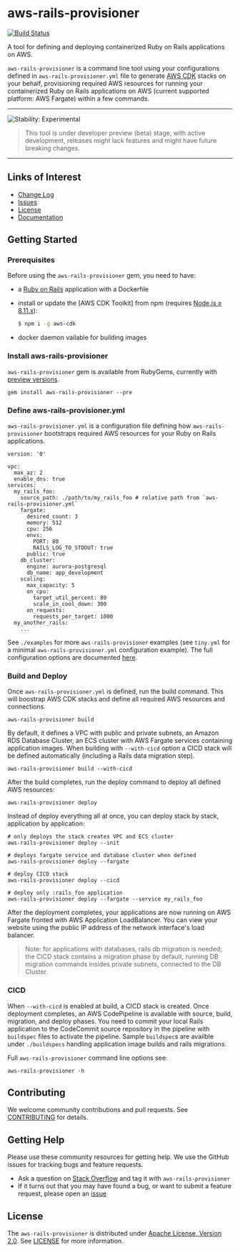 # aws-rails-provisioner

[![Build Status](https://travis-ci.org/awslabs/aws-rails-provisioner.svg?branch=master)](https://travis-ci.org/awslabs/aws-rails-provisioner)

A tool for defining and deploying containerized Ruby on Rails applications on AWS.

`aws-rails-provisioner` is a command line tool using your configurations defined in `aws-rails-provisioner.yml` file to generate [AWS CDK](https://github.com/awslabs/aws-cdk) stacks on your behalf, provisioning required AWS resources for running your containerized Ruby on Rails applications on AWS (current supported platform: AWS Fargate) within a few commands.

<!--BEGIN STABILITY BANNER-->
---
![Stability: Experimental](https://img.shields.io/badge/stability-Experimental-important.svg?style=for-the-badge)
> This tool is under developer preview (beta) stage, with active development, releases might lack features and might have future breaking changes.
---
<!--END STABILITY BANNER-->

## Links of Interest

* [Change Log](./CHANGELOG.md)
* [Issues](https://github.com/awslabs/aws-rails-provisioner/issues)
* [License](http://aws.amazon.com/apache2.0/)
* [Documentation](https://docs.aws.amazon.com/awsrailsprovisioner/api/)

## Getting Started

### Prerequisites

Before using the `aws-rails-provisioner` gem, you need to have:

* a [Ruby on Rails](https://rubyonrails.org/) application with a Dockerfile
* install or update the [AWS CDK Toolkit] from npm (requires [Node.js ≥ 8.11.x](https://nodejs.org/en/download)):

  ```bash
  $ npm i -g aws-cdk
  ```
* docker daemon vailable for building images

### Install aws-rails-provisioner

`aws-rails-provisioner` gem is available from RubyGems, currently with [preview versions](https://rubygems.org/gems/aws-rails-provisioner).

```
gem install aws-rails-provisioner --pre
```

### Define aws-rails-provisioner.yml

`aws-rails-provisioner.yml` is a configuration file defining how `aws-rails-provisioner` bootstraps required AWS resources for your Ruby on Rails applications.

```
version: '0'

vpc:
  max_az: 2
  enable_dns: true
services:
  my_rails_foo:
    source_path: ./path/to/my_rails_foo # relative path from `aws-rails-provisioner.yml`
    fargate:
      desired_count: 3
      memory: 512
      cpu: 256
      envs:
        PORT: 80
        RAILS_LOG_TO_STDOUT: true
      public: true
    db_cluster:
      engine: aurora-postgresql
      db_name: app_development
    scaling:
      max_capacity: 5
      on_cpu:
        target_util_percent: 80
        scale_in_cool_down: 300
      on_requests:
        requests_per_target: 1000
  my_another_rails:
    ...
```

See `./examples` for more `aws-rails-provisioner` examples (see `tiny.yml` for a minimal `aws-rails-provisioner.yml` configuration example). The full configuration options are documented [here](https://docs.aws.amazon.com/awsrailsprovisioner/api/).

### Build and Deploy

Once `aws-rails-provisioner.yml` is defined, run the build command. This will boostrap AWS CDK stacks and define all required AWS resources and connections.

```
aws-rails-provisioner build
```

By default, it defines a VPC with public and private subnets, an Amazon RDS Database Cluster, an ECS cluster with AWS Fargate services containing application images. When building with `--with-cicd` option a CICD stack will be defined automatically (including a Rails data migration step).

```
aws-rails-provisioner build --with-cicd
```

After the build completes, run the deploy command to deploy all defined AWS resources:

```
aws-rails-provisioner deploy
```

Instead of deploy everything all at once, you can deploy stack by stack, application by application:

```
# only deploys the stack creates VPC and ECS cluster
aws-rails-provisioner deploy --init

# deploys fargate service and database cluster when defined
aws-rails-provisioner deploy --fargate

# deploy CICD stack
aws-rails-provisioner deploy --cicd

# deploy only :rails_foo application
aws-rails-provisioner deploy --fargate --service my_rails_foo
```

After the deployment completes, your applications are now running on AWS Fargate fronted with AWS Application LoadBalancer. You can view your website using the public IP address of the network interface's load balancer.

> Note: for applications with databases, rails db migration is needed; the CICD stack contains a migration phase by default, running DB migration commands insides private subnets, connected to the DB Cluster.

### CICD

When `--with-cicd` is enabled at build, a CICD stack is created. Once deployment completes, an AWS CodePipeline is available with source, build, migration, and deploy phases. You need to commit your local Rails application to the CodeCommit source repository in the pipeline with `buildspec` files to activate the pipeline. Sample `buildspec`s are availble under `./buildspecs` handling application image builds and rails migrations.

Full `aws-rails-provisioner` command line options see:

```
aws-rails-provisioner -h
```

## Contributing

We welcome community contributions and pull requests. See [CONTRIBUTING](./CONTRIBUTING.md) for details.

## Getting Help

Please use these community resources for getting help. We use the GitHub issues for tracking bugs and feature requests.

* Ask a question on [Stack Overflow](https://stackoverflow.com/questions/tagged/aws-rails-provisioner) and tag it with `aws-rails-provisioner`
* If it turns out that you may have found a bug, or want to submit a feature request, please open an [issue](https://github.com/awslabs/aws-cdk/issues/new)

## License

The `aws-rails-provisioner` is distributed under [Apache License, Version 2.0](https://www.apache.org/licenses/LICENSE-2.0). See [LICENSE](./LICENSE.txt) for more information.
